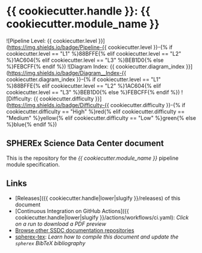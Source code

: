 # {{ cookiecutter.handle }}: {{ cookiecutter.module_name }}

![Pipeline Level: {{ cookiecutter.level }}](https://img.shields.io/badge/Pipeline-{{ cookiecutter.level }}-{% if cookiecutter.level == "L1" %}88BFFE{% elif cookiecutter.level == "L2" %}1AC604{% elif cookiecutter.level == "L3" %}BEB1D0{% else %}FEBCFF{% endif %})
![Diagram Index: {{ cookiecutter.diagram_index }}](https://img.shields.io/badge/Diagram__Index-{{ cookiecutter.diagram_index }}-{% if cookiecutter.level == "L1" %}88BFFE{% elif cookiecutter.level == "L2" %}1AC604{% elif cookiecutter.level == "L3" %}BEB1D0{% else %}FEBCFF{% endif %})
![Difficulty: {{ cookiecutter.difficulty }}](https://img.shields.io/badge/Difficulty-{{ cookiecutter.difficulty }}-{% if cookiecutter.difficulty == "High" %}red{% elif cookiecutter.difficulty == "Medium" %}yellow{% elif cookiecutter.difficulty == "Low" %}green{% else %}blue{% endif %})

## SPHEREx Science Data Center document

This is the repository for the *{{ cookiecutter.module_name }}* pipeline module specification.

## Links

- [Releases]({{ cookiecutter.handle|lower|slugify }}/releases) of this document
- [Continuous Integration on GitHub Actions]({{ cookiecutter.handle|lower|slugify }}/actions/workflows/ci.yaml): *Click on a run to download a PDF preview*
- [Browse other SSDC documentation repositories](https://github.com/search?q=topic%3Assdc-docs+org%3ASPHEREx&type=repositories)
- [spherex-tex](https://github.com/SPHEREx/spherex-tex): *Learn how to compile this document and update the `spherex` BibTeX bibliography*
